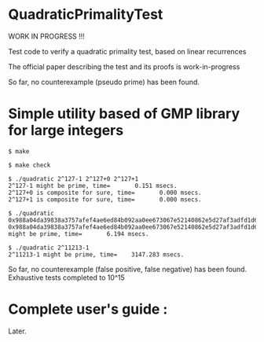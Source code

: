 # QuadraticPrimalityTest

WORK IN PROGRESS !!!

Test code to verify a quadratic primality test, based on linear recurrences

The official paper describing the test and its proofs is work-in-progress

So far, no counterexample (pseudo prime) has been found. 

# Simple utility based of GMP library for large integers

```
$ make

$ make check

$ ./quadratic 2^127-1 2^127+0 2^127+1
2^127-1 might be prime, time=       0.151 msecs.
2^127+0 is composite for sure, time=       0.000 msecs.
2^127+1 is composite for sure, time=       0.000 msecs.

$ ./quadratic 0x988a04da39838a3757afef4ae6ed84b092aa0ee673067e52140862e5d27af3adfd1d65489e91b068df21f5de5e78fe4a8deb967201c7944b0a0eabc31bb0b824d3cb6293156c0c84bc48072952f08711da7a8786050335f82ec0bba57adf9c22aad36ba2f4919a3ccd8a4717799d90ffc82189f5425a3026de65b4c7e11e9beb
0x988a04da39838a3757afef4ae6ed84b092aa0ee673067e52140862e5d27af3adfd1d65489e91b068df21f5de5e78fe4a8deb967201c7944b0a0eabc31bb0b824d3cb6293156c0c84bc48072952f08711da7a8786050335f82ec0bba57adf9c22aad36ba2f4919a3ccd8a4717799d90ffc82189f5425a3026de65b4c7e11e9beb might be prime, time=       6.194 msecs.

$ ./quadratic 2^11213-1
2^11213-1 might be prime, time=    3147.283 msecs.

```

So far, no counterexample (false positive, false negative) has been found. Exhaustive tests completed to 10^15

# Complete user's guide :

Later.





